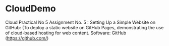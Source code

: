 # CloudDemo
Cloud Practical No 5
Assignment No. 5 : Setting Up a Simple Website on GitHub:
(To deploy a static website on GitHub Pages, demonstrating the use of cloud-based hosting for web content. Software: GitHub (https://github.com/)
